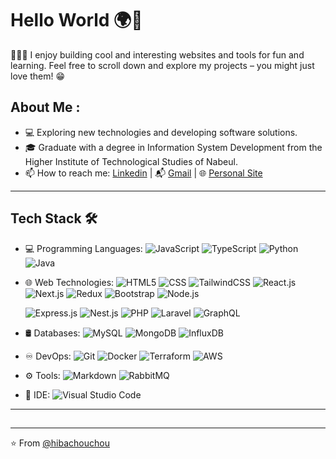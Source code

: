 # Hello World  🌍👋

👩🏻‍💻 I enjoy building cool and interesting websites and tools for fun and learning. Feel free to scroll down and explore my projects – you might just love them! 😁

## About Me :

- 💻 Exploring new technologies and developing software solutions.
- 🎓 Graduate with a degree in Information System Development from the Higher Institute of Technological Studies of Nabeul.
- 📫 How to reach me: [Linkedin](https://www.linkedin.com/in/hiba-chouchene/)  | 📬 [Gmail](mailto:hibachouchene128@gmail.com)  | 🌐 [Personal Site](https://hiba-chouchene-portfolio.netlify.app/)



---

## Tech Stack 🛠
 
- 💻 Programming Languages:
  ![JavaScript](https://img.shields.io/badge/-JavaScript-333333?style=flat&logo=javascript)
  ![TypeScript](https://img.shields.io/badge/-TypeScript-333333?style=flat&logo=typescript)
  ![Python](https://img.shields.io/badge/-Python-333333?style=flat&logo=python)
  ![Java](https://img.shields.io/badge/-Java-333333?style=flat&logo=java)
- 🌐 Web Technologies:
  ![HTML5](https://img.shields.io/badge/-HTML5-333333?style=flat&logo=html5)
  ![CSS](https://img.shields.io/badge/-CSS-333333?style=flat&logo=css3&logoColor=1572B6)
  ![TailwindCSS](https://img.shields.io/badge/-TailwindCSS-333333?style=flat&logo=tailwindcss&logoColor=1572B6)
  ![React.js](https://img.shields.io/badge/-React.js-333333?style=flat&logo=react)
  ![Next.js](https://img.shields.io/badge/-Next.js-333333?style=flat&logo=next.js)
  ![Redux](https://img.shields.io/badge/-Redux-333333?style=flat&logo=redux&logoColor=1572B6)
  ![Bootstrap](https://img.shields.io/badge/-Bootstrap-333333?style=flat&logo=bootstrap&logoColor=563D7C)
  ![Node.js](https://img.shields.io/badge/-Node.js-333333?style=flat&logo=node.js)
  
  ![Express.js](https://img.shields.io/badge/-Express.js-333333?style=flat&logo=express)
  ![Nest.js](https://img.shields.io/badge/-Nest.js-333333?style=flat&logo=nestjs)
  ![PHP](https://img.shields.io/badge/-PHP-333333?style=flat&logo=php&logoColor=76E1FE)
  ![Laravel](https://img.shields.io/badge/-Laravel-333333?style=flat&logo=laravel&logoColor=76E1FE)
  ![GraphQL](https://img.shields.io/badge/-GraphQL-333333?style=flat&logo=graphql&logoColor=76E1FE)

- 🛢 Databases:
  ![MySQL](https://img.shields.io/badge/-MySQL-333333?style=flat&logo=mysql)
  ![MongoDB](https://img.shields.io/badge/-MongoDB-333333?style=flat&logo=mongodb)
  ![InfluxDB](https://img.shields.io/badge/-InfluxDB-333333?style=flat&logo=influxdb)

- ♾️ DevOps:
  ![Git](https://img.shields.io/badge/-Git-333333?style=flat&logo=git)
  ![Docker](https://img.shields.io/badge/-Docker-333333?style=flat&logo=docker)
  ![Terraform](https://img.shields.io/badge/-Terraform-333333?style=flat&logo=terraform)
  ![AWS](https://img.shields.io/badge/-AWS-333333?style=flat&logo=amazon)

- ⚙️ Tools:
  ![Markdown](https://img.shields.io/badge/-Markdown-333333?style=flat&logo=markdown)
  ![RabbitMQ](https://img.shields.io/badge/-RabbitMQ-333333?style=flat&logo=rabbitmq)

- 🔧 IDE:
  ![Visual Studio Code](https://img.shields.io/badge/-Visual%20Studio%20Code-333333?style=flat&logo=visual-studio-code&logoColor=007ACC)

---

##


---

⭐️ From [@hibachouchou](https://github.com/hibachouchou)
